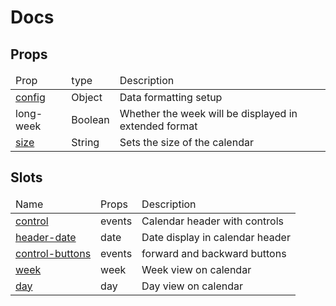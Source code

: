# Docs

## Props
<table>

<thead>
    <tr>
        <td>Prop</td>
        <td>type</td>
        <td>Description</td>
    </tr>
</thead>
<tbody>
    <tr>
        <td><a href="#config">config</a></td>
        <td>Object</td>
        <td>Data formatting setup</td>
    </tr>
    <tr>
        <td>long-week</td>
        <td>Boolean</td>
        <td>Whether the week will be displayed in extended format</td>
    </tr>
     <tr>
        <td><a href="#size">size</a></td>
        <td>String</td>
        <td>Sets the size of the calendar</td>
    </tr>
</tbody>
</table>



## Slots
<table>
    <thead>
        <tr>
            <td>Name</td>
            <td>Props</td>
            <td>Description</td>
        </tr>
    </thead>
    <tbody>
        <tr>
            <td><a href="#control">control</a></td>
            <td>events</td>
            <td>Calendar header with controls</td>
        </tr>
        <tr>
            <td><a href="#header-date">header-date</a></td>
            <td>date</td>
            <td>Date display in calendar header</td>
        </tr>
         <tr>
            <td><a href="#control-buttons">control-buttons</a></td>
            <td>events</td>
            <td>forward and backward buttons</td>
        </tr>
        <tr>
            <td><a href="#week">week</a></td>
            <td>week</td>
            <td>Week view on calendar</td>
        </tr>
        <tr>
            <td><a href="#day">day</a></td>
            <td>day</td>
            <td>Day view on calendar</td>
        </tr>
    </tbody>
</table>